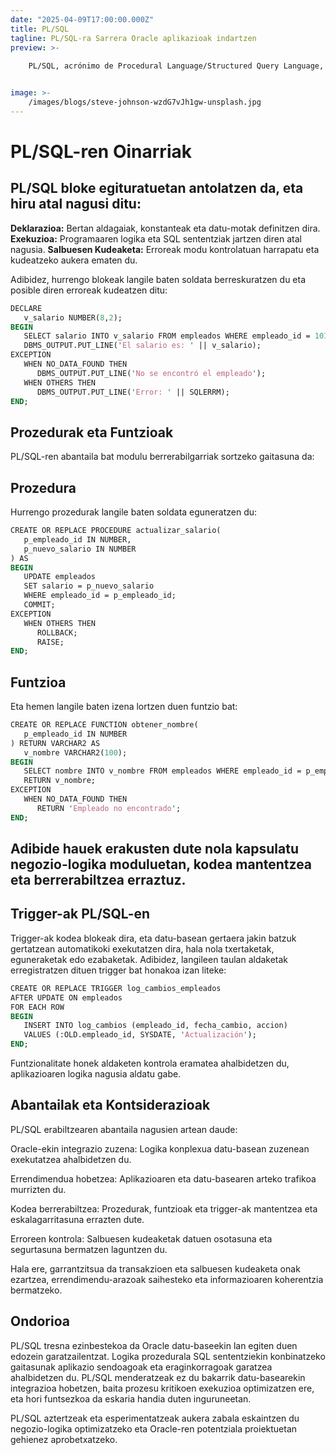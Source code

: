 ```yaml
---
date: "2025-04-09T17:00:00.000Z"
title: PL/SQL
tagline: PL/SQL-ra Sarrera Oracle aplikazioak indartzen
preview: >-
    
    PL/SQL, acrónimo de Procedural Language/Structured Query Language, es el lenguaje de programación procedural desarrollado por Oracle. Permite extender las capacidades del SQL tradicional integrando lógica procedural directamente en la base de datos, lo que facilita la creación de programas complejos, procedimientos almacenados, funciones y triggers.


image: >-
    /images/blogs/steve-johnson-wzdG7vJh1gw-unsplash.jpg
---
```

# PL/SQL-ren Oinarriak
## PL/SQL bloke egituratuetan antolatzen da, eta hiru atal nagusi ditu:

**Deklarazioa:** Bertan aldagaiak, konstanteak eta datu-motak definitzen dira.
**Exekuzioa:** Programaaren logika eta SQL sententziak jartzen diren atal nagusia.
**Salbuesen Kudeaketa:** Erroreak modu kontrolatuan harrapatu eta kudeatzeko aukera ematen du.

Adibidez, hurrengo blokeak langile baten soldata berreskuratzen du eta posible diren erroreak kudeatzen ditu:
```pl
DECLARE
   v_salario NUMBER(8,2);
BEGIN
   SELECT salario INTO v_salario FROM empleados WHERE empleado_id = 101;
   DBMS_OUTPUT.PUT_LINE('El salario es: ' || v_salario);
EXCEPTION
   WHEN NO_DATA_FOUND THEN
      DBMS_OUTPUT.PUT_LINE('No se encontró el empleado');
   WHEN OTHERS THEN
      DBMS_OUTPUT.PUT_LINE('Error: ' || SQLERRM);
END;
```
## Prozedurak eta Funtzioak
PL/SQL-ren abantaila bat modulu berrerabilgarriak sortzeko gaitasuna da:

## Prozedura
Hurrengo prozedurak langile baten soldata eguneratzen du:

```pl
CREATE OR REPLACE PROCEDURE actualizar_salario(
   p_empleado_id IN NUMBER,
   p_nuevo_salario IN NUMBER
) AS
BEGIN
   UPDATE empleados
   SET salario = p_nuevo_salario
   WHERE empleado_id = p_empleado_id;
   COMMIT;
EXCEPTION
   WHEN OTHERS THEN
      ROLLBACK;
      RAISE;
END;
```
## Funtzioa
Eta hemen langile baten izena lortzen duen funtzio bat:

```pl
CREATE OR REPLACE FUNCTION obtener_nombre(
   p_empleado_id IN NUMBER
) RETURN VARCHAR2 AS
   v_nombre VARCHAR2(100);
BEGIN
   SELECT nombre INTO v_nombre FROM empleados WHERE empleado_id = p_empleado_id;
   RETURN v_nombre;
EXCEPTION
   WHEN NO_DATA_FOUND THEN
      RETURN 'Empleado no encontrado';
END;
```
## Adibide hauek erakusten dute nola kapsulatu negozio-logika moduluetan, kodea mantentzea eta berrerabiltzea erraztuz.

## Trigger-ak PL/SQL-en
Trigger-ak kodea blokeak dira, eta datu-basean gertaera jakin batzuk gertatzean automatikoki exekutatzen dira, hala nola txertaketak, eguneraketak edo ezabaketak. Adibidez, langileen taulan aldaketak erregistratzen dituen trigger bat honakoa izan liteke:

```pl
CREATE OR REPLACE TRIGGER log_cambios_empleados
AFTER UPDATE ON empleados
FOR EACH ROW
BEGIN
   INSERT INTO log_cambios (empleado_id, fecha_cambio, accion)
   VALUES (:OLD.empleado_id, SYSDATE, 'Actualización');
END;
```
Funtzionalitate honek aldaketen kontrola eramatea ahalbidetzen du, aplikazioaren logika nagusia aldatu gabe.

## Abantailak eta Kontsiderazioak
PL/SQL erabiltzearen abantaila nagusien artean daude:

Oracle-ekin integrazio zuzena: Logika konplexua datu-basean zuzenean exekutatzea ahalbidetzen du.

Errendimendua hobetzea: Aplikazioaren eta datu-basearen arteko trafikoa murrizten du.

Kodea berrerabiltzea: Prozedurak, funtzioak eta trigger-ak mantentzea eta eskalagarritasuna errazten dute.

Erroreen kontrola: Salbuesen kudeaketak datuen osotasuna eta segurtasuna bermatzen laguntzen du.

Hala ere, garrantzitsua da transakzioen eta salbuesen kudeaketa onak ezartzea, errendimendu-arazoak saihesteko eta informazioaren koherentzia bermatzeko.


## Ondorioa
PL/SQL tresna ezinbestekoa da Oracle datu-baseekin lan egiten duen edozein garatzailentzat. Logika prozedurala SQL sententziekin konbinatzeko gaitasunak aplikazio sendoagoak eta eraginkorragoak garatzea ahalbidetzen du. PL/SQL menderatzeak ez du bakarrik datu-basearekin integrazioa hobetzen, baita prozesu kritikoen exekuzioa optimizatzen ere, eta hori funtsezkoa da eskaria handia duten inguruneetan.

PL/SQL aztertzeak eta esperimentatzeak aukera zabala eskaintzen du negozio-logika optimizatzeko eta Oracle-ren potentziala proiektuetan gehienez aprobetxatzeko.












